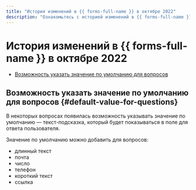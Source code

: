 ```yaml
---
title: "История изменений в {{ forms-full-name }} в октябре 2022"
description: "Ознакомьтесь с историей изменений в {{ forms-full-name }} за октябрь 2022."
---
```


# История изменений в {{ forms-full-name }} в октябре 2022

* [Возможность указать значение по умолчанию для вопросов](#default-value-for-questions)

## Возможность указать значение по умолчанию для вопросов {#default-value-for-questions}

В некоторых вопросах появилась возможность указывать значение по умолчанию — текст-подсказка, который будет показываться в поле для ответа пользователя.

Значение по умолчанию можно добавить для вопросов:
* длинный текст
* почта
* число
* телефон
* короткий текст
* ссылка